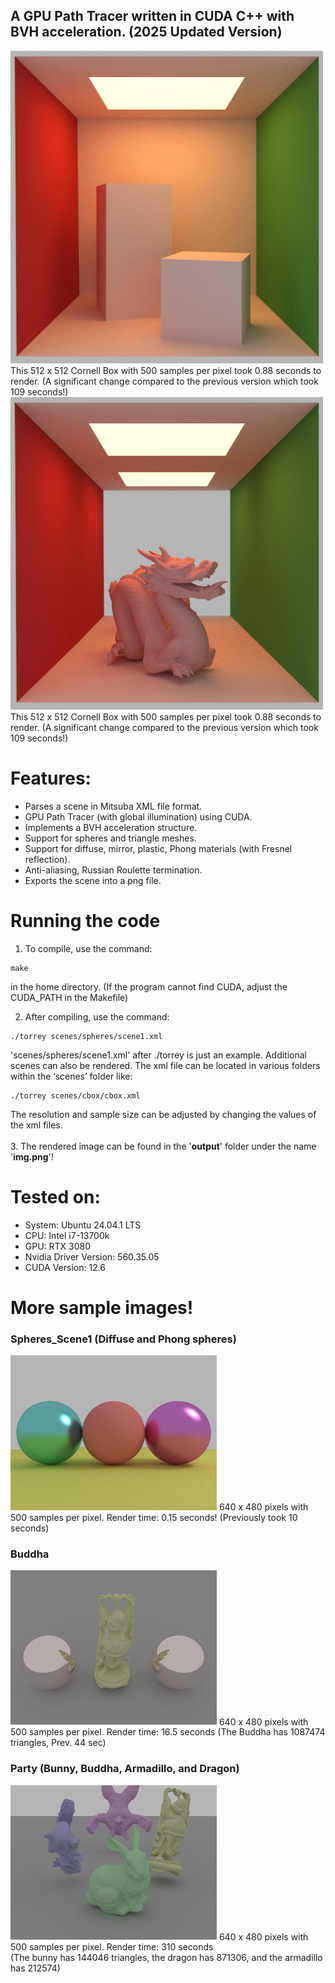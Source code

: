 ## A GPU Path Tracer written in CUDA C++ with BVH acceleration. (2025 Updated Version)
<img src="/sample_images/cbox.png" alt="cbox" title="Cornell Box example" width="500"/>
This 512 x 512 Cornell Box with 500 samples per pixel took 0.88 seconds to render. (A significant change compared to the previous version which took 109 seconds!)

<img src="/sample_images/Dragon_1000.png" alt="dragon_1000" title="Dragon example" width="500"/>
This 512 x 512 Cornell Box with 500 samples per pixel took 0.88 seconds to render. (A significant change compared to the previous version which took 109 seconds!)

# Features:

* Parses a scene in Mitsuba XML file format.
* GPU Path Tracer (with global illumination) using CUDA.
* Implements a BVH acceleration structure.
* Support for spheres and triangle meshes.
* Support for diffuse, mirror, plastic, Phong materials (with Fresnel reflection).
* Anti-aliasing, Russian Roulette termination.
* Exports the scene into a png file.

# Running the code

1. To compile, use the command:

```
make
```

in the home directory. (If the program cannot find CUDA, adjust the CUDA_PATH in the Makefile)

2. After compiling, use the command:
```
./torrey scenes/spheres/scene1.xml
```
'scenes/spheres/scene1.xml' after ./torrey is just an example. Additional scenes can also be rendered. The xml file can be located in various folders within the ‘scenes’ folder like:
```
./torrey scenes/cbox/cbox.xml
```
The resolution and sample size can be adjusted by changing the values of the xml files.  <br /> <br />
3. The rendered image can be found in the '**output**' folder under the name '**img.png**'!

# Tested on:
* System: Ubuntu 24.04.1 LTS
* CPU: Intel i7-13700k
* GPU: RTX 3080
* Nvidia Driver Version: 560.35.05
* CUDA Version: 12.6

# More sample images!

### Spheres_Scene1 (Diffuse and Phong spheres)

<img src="/sample_images/scene1_phong.png" alt="scene1" width="330"/>
640 x 480 pixels with 500 samples per pixel. Render time: 0.15 seconds! (Previously took 10 seconds)

### Buddha

<img src="/sample_images/buddha.png" alt="buddha" width="330"/>
640 x 480 pixels with 500 samples per pixel. Render time: 16.5 seconds (The Buddha has 1087474 triangles, Prev. 44 sec)

### Party (Bunny, Buddha, Armadillo, and Dragon)

<img src="/sample_images/party.png" alt="party" width="330"/>
640 x 480 pixels with 500 samples per pixel. Render time: 310 seconds  <br />
(The bunny has 144046 triangles, the dragon has 871306, and the armadillo has 212574)

